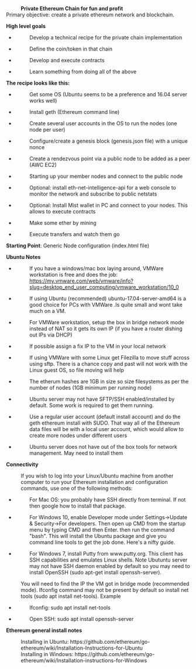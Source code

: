 
<head>
<style type="text/css">
.auto-style1 {
	margin-left: 40px;
}
</style>
</head>

<p><span class="auto-style1"><strong>Private Ethereum Chain for fun and profit</strong></span><br>
Primary objective: create a private ethereum network and blockchain.</p>
<p><strong>High level goals</strong></p>
<ul>
	<li>
	<p class="auto-style1">Develop a technical recipe for the private chain 
implementation</p>
	</li>
	<li>
	<p class="auto-style1">Define the coin/token in that chain</p>
	</li>
	<li>
	<p class="auto-style1">Develop and execute 
contracts</p>
	</li>
	<li>
	<p class="auto-style1">Learn something from doing all of the above<br></p>
	</li>
</ul>
<p><strong>The recipe looks like this:</strong></p>
<ul>
	<li>
	<p class="auto-style1">Get some OS (Ubuntu seems to be a preference and 16.04 
server works well)</p>
	</li>
	<li>
	<p class="auto-style1">Install geth (Ethereum command line)</p>
	</li>
	<li>
	<p class="auto-style1">Create several 
user accounts in the OS to run the nodes (one node per user)</p>
	</li>
	<li>
	<p class="auto-style1">Configure/create 
a genesis block (genesis.json file) with a unique nonce</p>
	</li>
	<li>
	<p class="auto-style1">Create a rendezvous 
point via a public node to be added as a peer (AWC EC2) </p>
	</li>
	<li>
	<p class="auto-style1">Starting up your 
member nodes and connect to the public node </p>
	</li>
	<li>
	<p class="auto-style1">Optional: install 
eth-net-intelligence-api for a web console to monitor the network and subscribe 
to public netstats</p>
	</li>
	<li>
	<p class="auto-style1">Optional: Install Mist wallet in PC and connect to your 
nodes. This allows to execute contracts</p>
	</li>
	<li>
	<p class="auto-style1">Make some ether by mining</p>
	</li>
	<li>
	<p class="auto-style1">Execute 
transfers and watch them go</p>
	</li>
</ul>
<p class="auto-style2"><strong>Starting Point</strong>: Generic Node 
configuration (index.html file)<br></p>
<p><strong>Ubuntu Notes</strong></p>
<ul>
	<li>
	<p class="auto-style1">If you have a windows/mac box laying around, VMWare 
workstation is free and does the job: 
	<a href="https://my.vmware.com/web/vmware/info?slug=desktop_end_user_computing/vmware_workstation/10_0">https://my.vmware.com/web/vmware/info?slug=desktop_end_user_computing/vmware_workstation/10_0</a>
	</p>
	</li>
	<li>
	<p class="auto-style1">If using Ubuntu (recommended) ubuntu-17.04-server-amd64 is a good choice for 
PCs with VMWare .Is quite small and wont take much on a VM.<br></p>
	</li>
	<li>
	<p class="auto-style1">For VMWare 
workstation, setup the box in bridge network mode instead of NAT so it gets its 
own IP (if you have a router dishing out IPs via DHCP)<br></p>
	</li>
	<li>
	<p class="auto-style1">If possible assign a 
fix IP to the VM in your local network<br></p>
	</li>
	<li>
	<p class="auto-style1">If using VMWare with some Linux get 
Filezilla to move stuff across using sftp. There is a chance copy and past will 
not work with the Linux guest OS, so file moving will help<br></p>
	</li>
	<li>
	<p class="auto-style1">The etherum hashes 
are 1GB in size so size filesystems as per the number of nodes (1GB minimum per 
running node)<br></p>
	</li>
	<li>
	<p class="auto-style1">Ubuntu server may not have SFTP/SSH enabled/installed by 
default. Some work is required to get them running.<br></p>
	</li>
	<li>
	<p class="auto-style1">Use a regular user 
account (default install account) and do the geth ethereum install with SUDO. 
That way all of the Ethereum data files will be with a local user account, which 
would allow to create more nodes under different users<br></p>
	</li>
	<li>
	<p class="auto-style1">Ubuntu server does not 
have out of the box tools for network management. May need to install them</p>
	</li>
</ul>
<p><strong>Connectivity</strong></p>
<p class="auto-style1">If you wish to log into your Linux/Ubuntu machine from 
another computer to run your Ethereum installation and configuration commands, 
use one of the following methods: </p>
<ul>
	<li>
	<p class="auto-style1">For Mac OS: you probably have SSH directly 
from terminal. If not then google how to install that package.<br></p>
	</li>
	<li>
	<p class="auto-style1">For Windows 
10, enable Developer mode under Settings-&gt;Update &amp; Security-&gt;For developers. 
Then open up CMD from the startup menu by typing CMD and then Enter. then run 
the command &quot;bash&quot;. This will install the Ubuntu package and give you command 
line tools to get the job done. Here's a nifty guide.<br></p>
	</li>
	<li>
	<p class="auto-style1">For Windows 7, install 
Putty from www.putty.org. This client has SSH capabilities and emulates Linux 
shells. Note Ubutuntu server may not have SSH daemon enabled by default so you 
may need to install OpenSSH (sudo apt-get install openssh-server). <br></p>
	</li>
</ul>
<p class="auto-style1">You will 
need to find the IP the VM got in bridge mode (recommended mode). Ifconfig 
command may not be present by default so install net tools (sudo apt install 
net-tools). Example</p>
<ul>
	<li>
	<p class="auto-style1">Ifconfig: sudo apt install net-tools</p>
	</li>
	<li>
	<p class="auto-style1">Open SSH: sudo 
apt install openssh-server<br></p>
	</li>
</ul>
<p><strong>Ethereum general install notes</strong></p>
<p class="auto-style1">Installing in Ubuntu: 
https://github.com/ethereum/go-ethereum/wiki/Installation-Instructions-for-Ubuntu
<br>Installing in Windows: 
https://github.com/ethereum/go-ethereum/wiki/Installation-instructions-for-Windows</p>
